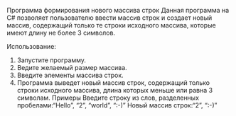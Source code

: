 Программа формирования нового массива строк
Данная программа на C# позволяет пользователю ввести массив строк и создает новый массив, 
содержащий только те строки исходного массива, которые имеют длину не более 3 символов.

Использование:
1) Запустите программу.
2) Ведите желаемый размер массива.
3) Введите элементы массива строк.
4) Программа выведет новый массив строк, содержащий только строки исходного массива, длина которых меньше или равна 3 символам.
Примеры
Введите строку из слов, разделенных пробелами:“Hello”, “2”, “world”, “:-)”
Новый массив строк:“2”, “:-)”
